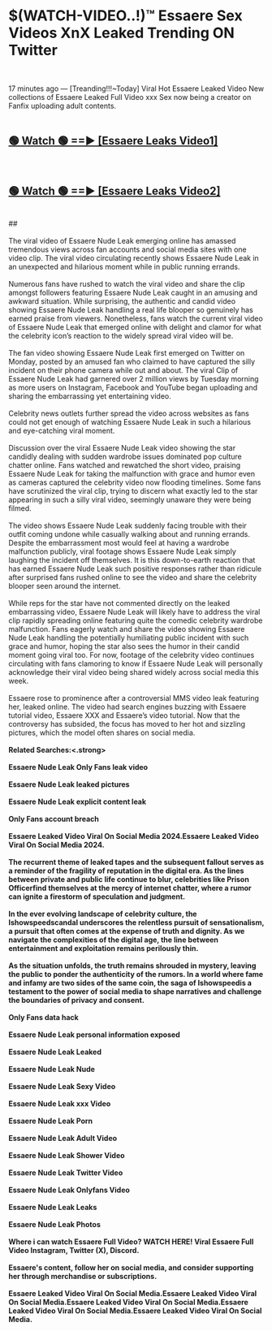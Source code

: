 # $(WATCH-VIDEO..!)™ Essaere Sex Videos XnX Leaked Trending ON Twitter<br>
<br>

17 minutes ago — [Treanding!!!~Today] Viral Hot Essaere Leaked Video New collections of Essaere Leaked Full Video xxx Sex now being a creator on Fanfix uploading adult contents.
<br>
 <br>

##  <a href="https://best2vid.blogspot.com?title=Essaere">🟢 Watch 🟢 ==► [Essaere Leaks Video1]</a><br>
  <br>

##  <a href="https://best2vid.blogspot.com?title=Essaere">🟢 Watch 🟢 ==► [Essaere Leaks Video2]</a><br>
  <br>
  ##
  <br>
  <br>
The viral video of Essaere Nude Leak emerging online has amassed tremendous views across fan accounts and social media sites with one video clip. The viral video circulating recently shows Essaere Nude Leak in an unexpected and hilarious moment while in public running errands.
<br><br>
Numerous fans have rushed to watch the viral video and share the clip amongst followers featuring Essaere Nude Leak caught in an amusing and awkward situation. While surprising, the authentic and candid video showing Essaere Nude Leak handling a real life blooper so genuinely has earned praise from viewers. Nonetheless, fans watch the current viral video of Essaere Nude Leak that emerged online with delight and clamor for what the celebrity icon’s reaction to the widely spread viral video will be.
<br><br>
The fan video showing Essaere Nude Leak first emerged on Twitter on Monday, posted by an amused fan who claimed to have captured the silly incident on their phone camera while out and about. The viral Clip of Essaere Nude Leak had garnered over 2 million views by Tuesday morning as more users on Instagram, Facebook and YouTube began uploading and sharing the embarrassing yet entertaining video.
<br><br>
Celebrity news outlets further spread the video across websites as fans could not get enough of watching Essaere Nude Leak in such a hilarious and eye-catching viral moment.
<br><br>
Discussion over the viral Essaere Nude Leak video showing the star candidly dealing with sudden wardrobe issues dominated pop culture chatter online. Fans watched and rewatched the short video, praising Essaere Nude Leak for taking the malfunction with grace and humor even as cameras captured the celebrity video now flooding timelines. Some fans have scrutinized the viral clip, trying to discern what exactly led to the star appearing in such a silly viral video, seemingly unaware they were being filmed.
<br><br>
The video shows Essaere Nude Leak suddenly facing trouble with their outfit coming undone while casually walking about and running errands. Despite the embarrassment most would feel at having a wardrobe malfunction publicly, viral footage shows Essaere Nude Leak simply laughing the incident off themselves. It is this down-to-earth reaction that has earned Essaere Nude Leak such positive responses rather than ridicule after surprised fans rushed online to see the video and share the celebrity blooper seen around the internet.
<br><br>
While reps for the star have not commented directly on the leaked embarrassing video, Essaere Nude Leak will likely have to address the viral clip rapidly spreading online featuring quite the comedic celebrity wardrobe malfunction. Fans eagerly watch and share the video showing Essaere Nude Leak handling the potentially humiliating public incident with such grace and humor, hoping the star also sees the humor in their candid moment going viral too. For now, footage of the celebrity video continues circulating with fans clamoring to know if Essaere Nude Leak will personally acknowledge their viral video being shared widely across social media this week.
<br><br>
Essaere rose to prominence after a controversial MMS video leak featuring her, leaked online. The video had search engines buzzing with Essaere tutorial video, Essaere XXX and Essaere’s video tutorial. Now that the controversy has subsided, the focus has moved to her hot and sizzling pictures, which the model often shares on social media.
<br><br>
<strong>Related Searches:<.strong>
<br><br>
Essaere Nude Leak Only Fans leak video
<br><br>
Essaere Nude Leak leaked pictures
<br><br>
Essaere Nude Leak explicit content leak
<br><br>
Only Fans account breach
<br><br>
Essaere Leaked Video Viral On Social Media 2024.Essaere Leaked Video Viral On Social Media 2024.
<br><br>
The recurrent theme of leaked tapes and the subsequent fallout serves as a reminder of the fragility of reputation in the digital era. As the lines between private and public life continue to blur, celebrities like Prison Officerfind themselves at the mercy of internet chatter, where a rumor can ignite a firestorm of speculation and judgment.
<br><br>
In the ever evolving landscape of celebrity culture, the Ishowspeedscandal underscores the relentless pursuit of sensationalism, a pursuit that often comes at the expense of truth and dignity. As we navigate the complexities of the digital age, the line between entertainment and exploitation remains perilously thin.
<br><br>
As the situation unfolds, the truth remains shrouded in mystery, leaving the public to ponder the authenticity of the rumors. In a world where fame and infamy are two sides of the same coin, the saga of Ishowspeedis a testament to the power of social media to shape narratives and challenge the boundaries of privacy and consent.
<br><br>
Only Fans data hack
<br><br>
Essaere Nude Leak personal information exposed
<br><br>
Essaere Nude Leak Leaked
<br><br>
Essaere Nude Leak Nude
<br><br>
Essaere Nude Leak Sexy Video
<br><br>
Essaere Nude Leak xxx Video
<br><br>
Essaere Nude Leak Porn
<br><br>
Essaere Nude Leak Adult Video
<br><br>
Essaere Nude Leak Shower Video
<br><br>
Essaere Nude Leak Twitter Video
<br><br>
Essaere Nude Leak Onlyfans Video
<br><br>
Essaere Nude Leak Leaks
<br><br>
Essaere Nude Leak Photos
<br><br>
Where i can watch Essaere Full Video? WATCH HERE! Viral Essaere Full Video Instagram, Twitter (X), Discord.
<br><br>
Essaere's content, follow her on social media, and consider supporting her through merchandise or subscriptions.
<br><br>
Essaere Leaked Video Viral On Social Media.Essaere Leaked Video Viral On Social Media.Essaere Leaked Video Viral On Social Media.Essaere Leaked Video Viral On Social Media.Essaere Leaked Video Viral On Social Media.